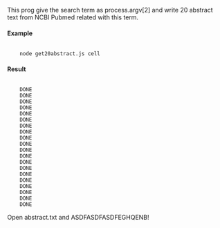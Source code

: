 This prog give the search term as process.argv[2] and write 20 abstract text from NCBI Pubmed related with this term. 

<h4>Example</h4>
<code>
	node get20abstract.js cell
</code>

<h4>Result</h4>

<code>
	DONE
	DONE
	DONE
	DONE
	DONE
	DONE
	DONE
	DONE
	DONE
	DONE
	DONE
	DONE
	DONE
	DONE
	DONE
	DONE
	DONE
	DONE
	DONE
	DONE
</code>

Open abstract.txt and ASDFASDFASDFEGHQENB!